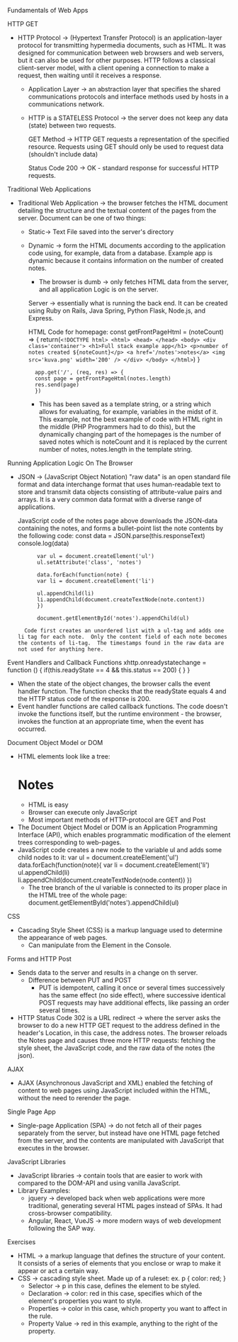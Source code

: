 Fundamentals of Web Apps

HTTP GET
- HTTP Protocol -> (Hypertext Transfer Protocol) is an application-layer protocol for transmitting hypermedia documents, such as HTML.  It was designed for communication between web browsers and web servers, but it can also be used for other purposes.  HTTP follows a classical client-server model, with a client opening a connection to make a request, then waiting until it receives a response.
    - Application Layer -> an abstraction layer that specifies the shared communications protocols and interface methods used by hosts in a communications network.
    - HTTP is a STATELESS Protocol -> the server does not keep any data (state) between two requests.

        GET Method -> HTTP GET requests a representation of the specified resource.  Requests using GET should only be used to request data (shouldn't include data)

        Status Code 200 -> OK - standard response for successful HTTP requests.

Traditional Web Applications
- Traditional Web Application -> the browser fetches the HTML document detailing the structure and the textual content of the pages from the server. Document can be one of two things:
    - Static-> Text File saved into the server's directory
    - Dynamic -> form the HTML documents according to the application code using, for example, data from a database.  Example app is dynamic because it contains information on the number of created notes.
        - The browser is dumb -> only fetches HTML data from the server, and all application Logic is on the server.  

        Server -> essentially what is running the back end.  It can be created using Ruby on Rails, Java Spring, Python Flask, Node.js, and Express. 
        
        HTML Code for homepage:
            const getFrontPageHtml = (noteCount) => {
            return(`
                <!DOCTYPE html>
                <html>
                <head>
                </head>
                <body>
                    <div class='container'>
                    <h1>Full stack example app</h1>
                    <p>number of notes created ${noteCount}</p>
                    <a href='/notes'>notes</a>
                    <img src='kuva.png' width='200' />
                    </div>
                </body>
                </html>
            `)
            } 

            app.get('/', (req, res) => {
            const page = getFrontPageHtml(notes.length)
            res.send(page)
            })
        
         - This has been saved as a template string, or a string which allows for evaluating, for example, variables in the midst of it.  This example, not the best example of code with HTML right in the middle (PHP Programmers had to do this), but the dynamically changing part of the homepages is the number of saved notes which is noteCount and it is replaced by the current number of notes, notes.length in the template string.

Running Application Logic On The Browser
- JSON -> (JavaScript Object Notation) "raw data" is an open standard file format and data interchange format that uses human-readable text to store and transmit data objects consisting of attribute-value pairs and arrays.  It is a very common data format with a diverse range of applications.  

    JavaScript code of the notes page above downloads the JSON-data containing the notes, and forms a bullet-point list the note contents by the following code:
        const data = JSON.parse(this.responseText)
            console.log(data)

            var ul = document.createElement('ul')
            ul.setAttribute('class', 'notes')

            data.forEach(function(note) {
            var li = document.createElement('li')

            ul.appendChild(li)
            li.appendChild(document.createTextNode(note.content))
            })

            document.getElementById('notes').appendChild(ul)
        
        Code first creates an unordered list with a ul-tag and adds one li tag for each note.  Only the content field of each note becomes the contents of li-tag.  The timestamps found in the raw data are not used for anything here.

Event Handlers and Callback Functions
    xhttp.onreadystatechange = function () {
        if(this.readyState == 4 && this.status == 200) {
        }
    }
-  When the state of the object changes, the browser calls the event handler function.  The function checks that the readyState equals 4 and the HTTP status code of the response is 200.
-  Event handler functions are called callback functions.  The code doesn't invoke the functions itself, but the runtime environment - the browser, invokes the function at an appropriate time, when the event has occurred.

Document Object Model or DOM
- HTML elements look like a tree:
    <html>
        <body>
            <div class="container">
                <h1>Notes</h1>
            </div>
            <div id="notes">
                <ul class="notes">
                    <li>HTML is easy </li>
                    <li>Browser can execute only JavaScript</li>
                    <li>Most important methods of HTTP-protocol are GET and Post</li>
                </ul>
            </div>
        </body>
    </html>
- The Document Object Model or DOM is an Application Programming Interface (API), which enables programmatic modification of the element trees corresponding to web-pages.  
- JavaScript code creates a new node to the variable ul and adds some child nodes to it:
    var ul = document.createElement('ul')
    data.forEach(function(note){
        var li = document.createElement('li')
        ul.appendChild(li)
        li.appendChild(document.createTextNode(node.content))
    })
    - The tree branch of the ul variable is connected to its proper place in the HTML tree of the whole page:
        document.getElementById('notes').appendChild(ul)

CSS
- Cascading Style Sheet (CSS) is a markup language used to determine the appearance of web pages.
    - Can manipulate from the Element in the Console.

Forms and HTTP Post
- Sends data to the server and results in a change on th server.
    - Difference between PUT and POST
        - PUT is idempotent, calling it once or several times successively has the same effect (no side effect), where successive identical POST requests may have additional effects, like passing an order several times.
- HTTP Status Code 302 is a URL redirect -> where the server asks the browser to do a new HTTP GET request to the address defined in the header's Location, in this case, the address notes.  The browser reloads the Notes page and causes three more HTTP requests: fetching the style sheet, the JavaScript code, and the raw data of the notes (the json).

AJAX
- AJAX (Asynchronous JavaScript and XML) enabled the fetching of content to web pages using JavaScript included within the HTML, without the need to rerender the page.

Single Page App
- Single-page Application (SPA) -> do not fetch all of their pages separately from the server, but instead have one HTML page fetched from the server, and the contents are manipulated with JavaScript that executes in the browser.

JavaScript Libraries
- JavaScript libraries -> contain tools that are easier to work with compared to the DOM-API and using vanilla JavaScript.
- Library Examples:
    - jquery -> developed back when web applications were more traditional, generating several HTML pages instead of SPAs.  It had cross-browser compatibility. 
    - Angular, React, VueJS -> more modern ways of web development following the SAP way.

Exercises
- HTML -> a markup language that defines the structure of your content. It consists of a series of elements that you enclose or wrap to make it appear or act a certain way.
- CSS -> cascading style sheet.  Made up of a ruleset:
    ex.
    p {
        color: red;
    }
    - Selector -> p in this case, defines the element to be styled.
    - Declaration -> color: red in this case, specifies which of the element's properties you want to style.
    - Properties -> color in this case, which property you want to affect in the rule.
    - Property Value -> red in this example, anything to the right of the property.